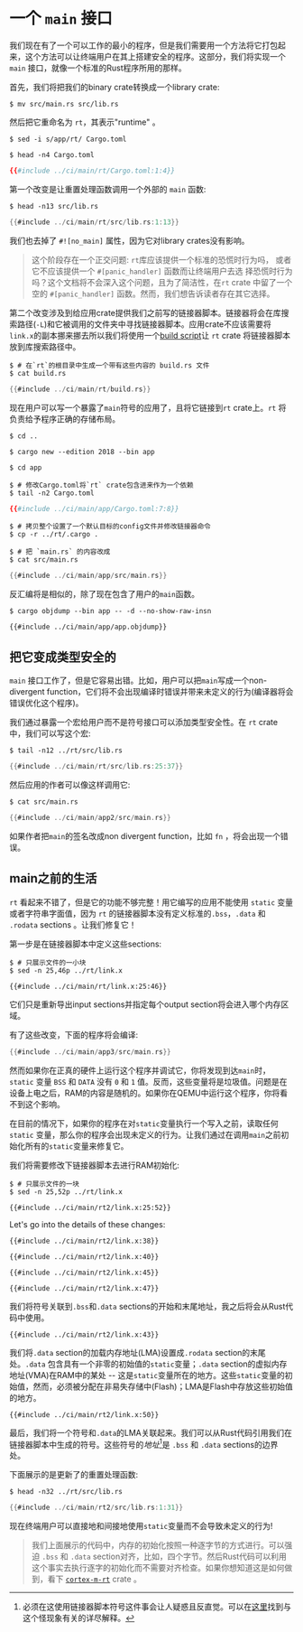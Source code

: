# 一个 `main` 接口

我们现在有了一个可以工作的最小的程序，但是我们需要用一个方法将它打包起来，这个方法可以让终端用户在其上搭建安全的程序。这部分，我们将实现一个 `main` 接口，就像一个标准的Rust程序所用的那样。

首先，我们将把我们的binary crate转换成一个library crate:

``` console
$ mv src/main.rs src/lib.rs
```

然后把它重命名为 `rt`，其表示"runtime" 。

``` console
$ sed -i s/app/rt/ Cargo.toml

$ head -n4 Cargo.toml
```

``` toml
{{#include ../ci/main/rt/Cargo.toml:1:4}}
```

第一个改变是让重置处理函数调用一个外部的 `main` 函数:

``` console
$ head -n13 src/lib.rs
```

``` rust
{{#include ../ci/main/rt/src/lib.rs:1:13}}
```

我们也去掉了 `#![no_main]` 属性，因为它对library crates没有影响。

> 这个阶段存在一个正交问题: `rt`库应该提供一个标准的恐慌时行为吗，
> 或者它不应该提供一个 `#[panic_handler]` 函数而让终端用户去选
> 择恐慌时行为吗？这个文档将不会深入这个问题，且为了简洁性，在`rt` crate
> 中留了一个空的 `#[panic_handler]` 函数。然而，我们想告诉读者存在其它选择。

第二个改变涉及到给应用crate提供我们之前写的链接器脚本。链接器将会在库搜索路径(`-L`)和它被调用的文件夹中寻找链接器脚本。应用crate不应该需要将`link.x`的副本挪来挪去所以我们将使用一个[build script]让 `rt` crate 将链接器脚本放到库搜索路径中。

[build script]: https://doc.rust-lang.org/cargo/reference/build-scripts.html

``` console
$ # 在`rt`的根目录中生成一个带有这些内容的 build.rs 文件
$ cat build.rs
```

``` rust
{{#include ../ci/main/rt/build.rs}}
```

现在用户可以写一个暴露了`main`符号的应用了，且将它链接到`rt` crate上。`rt` 将负责给予程序正确的存储布局。

``` console
$ cd ..

$ cargo new --edition 2018 --bin app

$ cd app

$ # 修改Cargo.toml将`rt` crate包含进来作为一个依赖
$ tail -n2 Cargo.toml
```

``` toml
{{#include ../ci/main/app/Cargo.toml:7:8}}
```

``` console
$ # 拷贝整个设置了一个默认目标的config文件并修改链接器命令
$ cp -r ../rt/.cargo .

$ # 把 `main.rs` 的内容改成
$ cat src/main.rs
```

``` rust
{{#include ../ci/main/app/src/main.rs}}
```

反汇编将是相似的，除了现在包含了用户的`main`函数。

``` console
$ cargo objdump --bin app -- -d --no-show-raw-insn
```

``` text
{{#include ../ci/main/app/app.objdump}}
```

## 把它变成类型安全的

`main` 接口工作了，但是它容易出错。比如，用户可以把`main`写成一个non-divergent function，它们将不会出现编译时错误并带来未定义的行为(编译器将会错误优化这个程序)。

我们通过暴露一个宏给用户而不是符号接口可以添加类型安全性。在 `rt` crate 中，我们可以写这个宏:

``` console
$ tail -n12 ../rt/src/lib.rs
```

``` rust
{{#include ../ci/main/rt/src/lib.rs:25:37}}
```

然后应用的作者可以像这样调用它:

``` console
$ cat src/main.rs
```

``` rust
{{#include ../ci/main/app2/src/main.rs}}
```

如果作者把`main`的签名改成non divergent function，比如 `fn` ，将会出现一个错误。

## main之前的生活

`rt` 看起来不错了，但是它的功能不够完整！用它编写的应用不能使用 `static` 变量或者字符串字面值，因为 `rt` 的链接器脚本没有定义标准的`.bss`，`.data` 和 `.rodata` sections 。让我们修复它！

第一步是在链接器脚本中定义这些sections:

``` console
$ # 只展示文件的一小块
$ sed -n 25,46p ../rt/link.x
```

``` text
{{#include ../ci/main/rt/link.x:25:46}}
```

它们只是重新导出input sections并指定每个output section将会进入哪个内存区域。

有了这些改变，下面的程序将会编译:

``` rust
{{#include ../ci/main/app3/src/main.rs}}
```

然而如果你在正真的硬件上运行这个程序并调试它，你将发现到达`main`时，`static` 变量 `BSS` 和 `DATA` 没有 `0` 和 `1` 值。反而，这些变量将是垃圾值。问题是在设备上电之后，RAM的内容是随机的。如果你在QEMU中运行这个程序，你将看不到这个影响。

在目前的情况下，如果你的程序在对`static`变量执行一个写入之前，读取任何 `static` 变量，那么你的程序会出现未定义的行为。让我们通过在调用`main`之前初始化所有的`static`变量来修复它。

我们将需要修改下链接器脚本去进行RAM初始化:

``` console
$ # 只展示文件的一块
$ sed -n 25,52p ../rt/link.x
```

``` text
{{#include ../ci/main/rt2/link.x:25:52}}
```

Let's go into the details of these changes:

``` text
{{#include ../ci/main/rt2/link.x:38}}
```

``` text
{{#include ../ci/main/rt2/link.x:40}}
```

``` text
{{#include ../ci/main/rt2/link.x:45}}
```

``` text
{{#include ../ci/main/rt2/link.x:47}}
```

我们将符号关联到`.bss`和`.data` sections的开始和末尾地址，我之后将会从Rust代码中使用。

``` text
{{#include ../ci/main/rt2/link.x:43}}
```

我们将`.data` section的加载内存地址(LMA)设置成`.rodata` section的末尾处。`.data` 包含具有一个非零的初始值的`static`变量；`.data` section的虚拟内存地址(VMA)在RAM中的某处 -- 这是`static`变量所在的地方。这些`static`变量的初始值，然而，必须被分配在非易失存储中(Flash)；LMA是Flash中存放这些初始值的地方。

``` text
{{#include ../ci/main/rt2/link.x:50}}
```

最后，我们将一个符号和`.data`的LMA关联起来。我们可以从Rust代码引用我们在链接器脚本中生成的符号。这些符号的*地址*[^1]是 `.bss` 和 `.data` sections的边界处。

下面展示的是更新了的重置处理函数:

``` console
$ head -n32 ../rt/src/lib.rs
```

``` rust
{{#include ../ci/main/rt2/src/lib.rs:1:31}}
```

现在终端用户可以直接地和间接地使用`static`变量而不会导致未定义的行为!

> 我们上面展示的代码中，内存的初始化按照一种逐字节的方式进行。可以强迫 `.bss` 和 `.data` section对齐，比如，四个字节。然后Rust代码可以利用这个事实去执行逐字的初始化而不需要对齐检查。如果你想知道这是如何做到，看下 [`cortex-m-rt`] crate 。

[`cortex-m-rt`]: https://github.com/japaric/cortex-m-rt/tree/v0.5.1

[^1]: 必须在这使用链接器脚本符号这件事会让人疑惑且反直觉。可以在[这里](https://stackoverflow.com/a/40392131)找到与这个怪现象有关的详尽解释。
